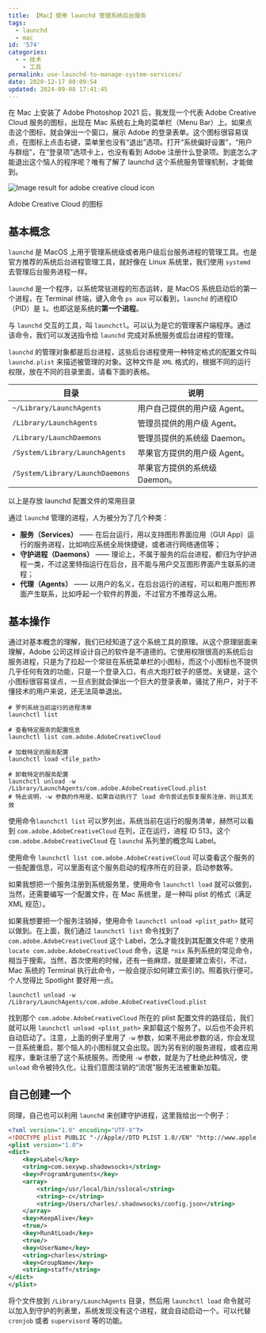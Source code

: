 ```yaml
---
title: 【Mac】使用 launchd 管理系统后台服务
tags:
  - launchd
  - mac
id: '574'
categories:
  - - 技术
    - 工具
permalink: use-launchd-to-manage-system-services/
date: 2020-12-17 00:09:54
updated: 2024-09-08 17:41:45
---
```

在 Mac 上安装了 Adobe Photoshop 2021 后，我发现一个代表 Adobe Creative Cloud 服务的图标，出现在 Mac 系统右上角的菜单栏（Menu Bar）上。如果点击这个图标，就会弹出一个窗口，展示 Adobe 的登录表单。这个图标很容易误点，在图标上点击右键，菜单里也没有“退出”选项。打开“系统偏好设置”，“用户与群组”，在“登录项”选项卡上，也没有看到 Adobe 注册什么登录项。到底怎么才能退出这个恼人的程序呢？唯有了解了 launchd 这个系统服务管理机制，才能做到。

![Image result for adobe creative cloud icon](https://cdn4.iconfinder.com/data/icons/proglyphs-free/512/Creative_Cloud-512.png)

Adobe Creative Cloud 的图标

<!-- more -->
## 基本概念

`launchd` 是 MacOS 上用于管理系统级或者用户级后台服务进程的管理工具。也是官方推荐的系统后台进程管理工具，就好像在 Linux 系统里，我们使用 `systemd` 去管理后台服务进程一样。

`launchd` 是一个程序，以系统常驻进程的形态运转，是 MacOS 系统启动后的第一个进程，在 Terminal 终端，键入命令 `ps aux` 可以看到，`launchd` 的进程ID（PID）是 `1`。也即这是系统的**第一个进程**。

与 `launchd` 交互的工具，叫 `launchctl`。可以认为是它的管理客户端程序。通过该命令，我们可以发送指令给 `launchd` 完成对系统服务或后台进程的管理。

`launchd` 的管理对象都是后台进程，这些后台进程使用一种特定格式的配置文件叫 `launchd.plist` 来描述被管理的对象。这种文件是 `XML` 格式的，根据不同的运行权限，放在不同的目录里面，请看下面的表格。

| 目录 | 说明 |
| ------- | ------ |
| `~/Library/LaunchAgents` | 用户自己提供的用户级 Agent。|
| `/Library/LaunchAgents` |  管理员提供的用户级 Agent。 |
| `/Library/LaunchDaemons` | 管理员提供的系统级 Daemon。 |
| `/System/Library/LaunchAgents` | 苹果官方提供的用户级 Agent。 |
| `/System/Library/LaunchDaemons` |  苹果官方提供的系统级 Daemon。 |

以上是存放 launchd 配置文件的常用目录

通过 `launchd` 管理的进程，人为被分为了几个种类：

* **服务（Services）** —— 在后台运行，用以支持图形界面应用（GUI App）运行的服务进程，比如响应系统全局快捷键，或者进行网络通信等；
* **守护进程（Daemons）** —— 理论上，不属于服务的后台进程，都归为守护进程一类，不过这里特指运行在后台，且不能与用户交互图形界面产生联系的进程；
* **代理（Agents）** —— 以用户的名义，在后台运行的进程，可以和用户图形界面产生联系，比如呼起一个软件的界面，不过官方不推荐这么用。

## 基本操作

通过对基本概念的理解，我们已经知道了这个系统工具的原理。从这个原理层面来理解，Adobe 公司这样设计自己的软件是不道德的。它使用权限很高的系统后台服务进程，只是为了拉起一个常驻在系统菜单栏的小图标，而这个小图标也不提供几乎任何有效的功能，只是一个登录入口，有点大炮打蚊子的感觉。关键是，这个小图标很容易误点，一旦点到就会弹出一个巨大的登录表单，骚扰了用户，对于不懂技术的用户来说，还无法简单退出。

```shell
# 罗列系统当前运行的进程清单
launchctl list

# 查看特定服务的配置信息
launchctl list com.adobe.AdobeCreativeCloud

# 加载特定的服务配置
launchctl load <file_path>

# 卸载特定的服务配置
launchctl unload -w /Library/LaunchAgents/com.adobe.AdobeCreativeCloud.plist
# 特此说明，-w 参数的作用是，如果自动执行了 load 命令尝试去恢复服务注册，则让其无效
```

使用命令`launchctl list` 可以罗列出，系统当前在运行的服务清单，赫然可以看到 `com.adobe.AdobeCreativeCloud` 在列，正在运行，进程 ID 513。这个 `com.adobe.AdobeCreativeCloud` 在 `launchd` 系列里的概念叫 Label。

使用命令 `launchctl list com.adobe.AdobeCreativeCloud` 可以查看这个服务的一些配置信息，可以里面有这个服务启动的程序所在的目录，启动参数等。

如果我想把一个服务注册到系统服务里，使用命令 `launchctl load` 就可以做到，当然，还需要编写一个配置文件，在 Mac 系统里，是一种叫 plist 的格式（满足 XML 规范）。

如果我想要把一个服务注销掉，使用命令 `launchctl unload <plist_path>` 就可以做到。在上面，我们通过 `launchctl list` 命令找到了 `com.adobe.AdobeCreativeCloud` 这个 Label，怎么才能找到其配置文件呢？使用 `locate com.adobe.AdobeCreativeCloud` 命令，这是 `*nix` 系列系统的常见命令，相当于搜索。当然，首次使用的时候，还有一些麻烦，就是要建立索引，不过，Mac 系统的 Terminal 执行此命令，一般会提示如何建立索引的。照着执行便可。个人觉得比 Spotlight 要好用一点。

```shell
launchctl unload -w /Library/LaunchAgents/com.adobe.AdobeCreativeCloud.plist
```

找到那个 `com.adobe.AdobeCreativeCloud` 所在的 plist 配置文件的路径后，我们就可以用 `launchctl unload <plist_path>` 来卸载这个服务了。以后也不会开机自动启动了。注意，上面的例子里用了 `-w` 参数，如果不用此参数的话，你会发现一旦系统重启，那个恼人的小图标就又会出现。因为另有别的服务进程，或者应用程序，重新注册了这个系统服务。而使用 `-w` 参数，就是为了杜绝此种情况，使 `unload` 命令被持久化，让我们意图注销的“流氓”服务无法被重新加载。

## 自己创建一个

同理，自己也可以利用 `launchd` 来创建守护进程，这里我给出一个例子：

```xml
<?xml version="1.0" encoding="UTF-8"?>
<!DOCTYPE plist PUBLIC "-//Apple//DTD PLIST 1.0//EN" "http://www.apple.com/DTDs/PropertyList-1.0.dtd">
<plist version="1.0">
<dict>
    <key>Label</key>
    <string>com.sexywp.shadowsocks</string>
    <key>ProgramArguments</key>
    <array>
        <string>/usr/local/bin/sslocal</string>
        <string>-c</string>
        <string>/Users/charles/.shadowsocks/config.json</string>
    </array>
    <key>KeepAlive</key>
    <true/>
    <key>RunAtLoad</key>
    <true/>
    <key>UserName</key>
    <string>charles</string>
    <key>GroupName</key>
    <string>staff</string>
</dict>
</plist>
```

将个文件放到 `/Library/LaunchAgents` 目录，然后用 `launchctl load` 命令就可以加入到守护的列表里，系统发现没有这个进程，就会自动启动一个。可以代替 `cronjob` 或者 `supervisord` 等的功能。